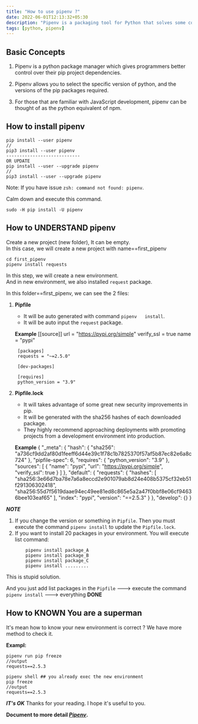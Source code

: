 ```yaml
---
title: "How to use pipenv ?"
date: 2022-06-01T12:13:32+05:30
description: "Pipenv is a packaging tool for Python that solves some common problems associated..."
tags: [python, pipenv]
---
```


## Basic Concepts

1. Pipenv is a python package manager which gives programmers better control over their pip project dependencies.

2. Pipenv allows you to select the specific version of python, and the versions of the pip packages required.

3. For those that are familiar with JavaScript development, pipenv can be thought of as the python equivalent of npm.

## How to install pipenv

    pip install --user pipenv
    //
    pip3 install --user pipenv
    ----------------------------
    OR UPDATE
    pip install --user --upgrade pipenv
    //
    pip3 install --user --upgrade pipenv

Note: If you have issue `zsh: command not found: pipenv`.

Calm down and execute this command.

    sudo -H pip install -U pipenv

## How to **UNDERSTAND** pipenv

Create a new project (new folder), It can be empty.  
In this case, we will create a new project with name==first_pipenv

    cd first_pipenv  
    pipenv install requests

In this step, we will create a new environment.  
And in new environment, we also installed `request` package.

In this folder==first_pipenv, we can see the 2 files:

1. **Pipfile**  

    - It will be auto generated with command `pipenv   install`.
    - It will be auto input the `request` package.

    **Example**
        [[source]]
        url = "https://pypi.org/simple"
        verify_ssl = true
        name = "pypi"

        [packages]
        requests = "~=2.5.0"

        [dev-packages]

        [requires]
        python_version = "3.9"

2. **Pipfile.lock**  

    - It will takes advantage of some great new security improvements in pip.
    - It will be generated with the sha256 hashes of each downloaded package.
    - They highly recommend approaching deployments with promoting projects from a development environment into production.

    **Example**
        {
            "_meta": {
                "hash": {
                    "sha256": "a736cf9dd2af80d1feeff6d44e39c1f78c1b7825370f57af5b87ec82e6a8c724"
                },
                "pipfile-spec": 6,
                "requires": {
                    "python_version": "3.9"
                },
                "sources": [
                    {
                        "name": "pypi",
                        "url": "https://pypi.org/simple",
                        "verify_ssl": true
                    }
                ]
            },
            "default": {
                "requests": {
                    "hashes": [
                        "sha256:3e66d7ba78e7a6a8eccd2e901079ab8d24e408b5375cf32eb51f291306302418",
                        "sha256:55d7f5619daae94ec49ee81ed8c865e5a2a47f0bbf8e06cf94636bee103eaf65"
                    ],
                    "index": "pypi",
                    "version": "==2.5.3"
                }
            },
            "develop": {}
        }

***NOTE***

1. If you change the version or something in `Pipfile`. Then you must execute the command `pipenv install` to update the `Pipfile.lock`.
2. If you want to install 20 packages in your environment. You will execute list command:
    ```
        pipenv install package_A
        pipenv install package_B
        pipenv install package_C
        pipenv install .........
    ```

This is stupid solution.

And you just add list packages in the `Pipfile` ---> execute the command `pipenv install` ---> everything **DONE**

## How to **KNOWN** You are a superman

It's mean how to know your new environment is correct ?
We have more method to check it.

**Exampl:**

    pipenv run pip freeze
    //output
    requests==2.5.3

    pipenv shell ## you already exec the new environment
    pip freeze
    //output
    requests==2.5.3

***IT's OK***
Thanks for your reading. I hope it's useful to you.

**Document to more detail *[Pipenv](https://pipenv-fork.readthedocs.io/en/latest/basics.html)*.**